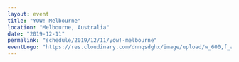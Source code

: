 ```yaml
---
layout: event
title: "YOW! Melbourne"
location: "Melbourne, Australia"
date: "2019-12-11"
permalink: "schedule/2019/12/11/yow!-melbourne"
eventLogo: "https://res.cloudinary.com/dnnqsdghx/image/upload/w_600,f_auto,q_auto:best/v1552019771/ConfLogos/hn3q7lphtnrsrwwujk7e.png"
---
```

